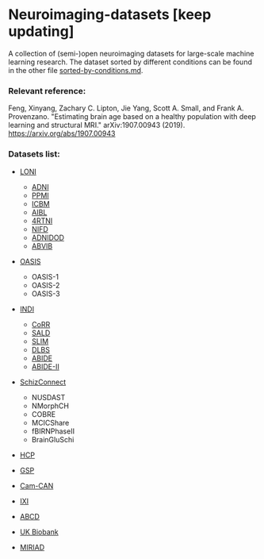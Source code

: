 # Neuroimaging-datasets [keep updating]
A collection of (semi-)open neuroimaging datasets for large-scale machine learning research.
The dataset sorted by different conditions can be found in the other file [sorted-by-conditions.md](sorted-by-conditions.md).

### Relevant reference:

Feng, Xinyang, Zachary C. Lipton, Jie Yang, Scott A. Small, and Frank A. Provenzano. "Estimating brain age based on a healthy population with deep learning and structural MRI." arXiv:1907.00943 (2019). https://arxiv.org/abs/1907.00943

### Datasets list:
- [LONI](https://ida.loni.usc.edu)
  - [ADNI](https://ida.loni.usc.edu/login.jsp?project=ADNI)
  - [PPMI](https://ida.loni.usc.edu/login.jsp?project=PPMI)
  - [ICBM](https://ida.loni.usc.edu/login.jsp?project=ICBM)
  - [AIBL](https://ida.loni.usc.edu/login.jsp?project=AIBL)
  - [4RTNI](https://ida.loni.usc.edu/login.jsp?project=4RTNI)
  - [NIFD](https://ida.loni.usc.edu/login.jsp?project=NIFD)
  - [ADNIDOD](https://ida.loni.usc.edu/login.jsp?project=ADNIDOD)
  - [ABVIB](https://ida.loni.usc.edu/login.jsp?project=ABVIB)
  
- [OASIS](http://www.oasis-brains.org/)
  - OASIS-1
  - OASIS-2
  - OASIS-3

- [INDI](http://fcon_1000.projects.nitrc.org/index.html)
  - [CoRR](http://fcon_1000.projects.nitrc.org/indi/CoRR/html/index.html)
  - [SALD](http://fcon_1000.projects.nitrc.org/indi/retro/sald.html)
  - [SLIM](http://fcon_1000.projects.nitrc.org/indi/retro/southwestuni_qiu_index.html)
  - [DLBS](http://fcon_1000.projects.nitrc.org/indi/retro/dlbs.html)
  - [ABIDE](http://fcon_1000.projects.nitrc.org/indi/abide/)
  - [ABIDE-II](http://fcon_1000.projects.nitrc.org/indi/abide/abide_II.html)

- [SchizConnect](http://schizconnect.org/)
  - NUSDAST
  - NMorphCH
  - COBRE
  - MCICShare
  - fBIRNPhaseII
  - BrainGluSchi
  
- [HCP](https://db.humanconnectome.org/)

- [GSP](https://www.neuroinfo.org/gsp)

- [Cam-CAN](http://www.cam-can.org/index.php?content=dataset)

- [IXI](https://brain-development.org/ixi-dataset/)
  
- [ABCD](https://abcdstudy.org/)

- [UK Biobank](https://www.ukbiobank.ac.uk/imaging-data/)

- [MIRIAD](https://www.ucl.ac.uk/drc/research/methods/minimal-interval-resonance-imaging-alzheimers-disease-miriad)

